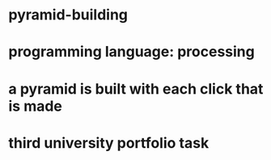 # pyramid-building
# programming language: processing
# a pyramid is built with each click that is made
# third university portfolio task
